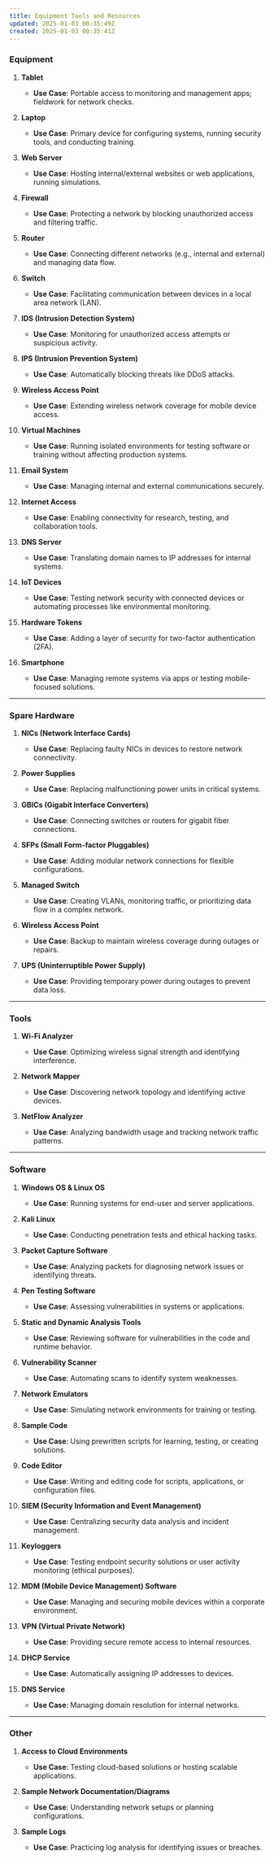 ```yaml
---
title: Equipment Tools and Resources
updated: 2025-01-03 00:35:49Z
created: 2025-01-03 00:35:41Z
---
```


### **Equipment**

1.  **Tablet**
    
    - **Use Case**: Portable access to monitoring and management apps; fieldwork for network checks.
2.  **Laptop**
    
    - **Use Case**: Primary device for configuring systems, running security tools, and conducting training.
3.  **Web Server**
    
    - **Use Case**: Hosting internal/external websites or web applications, running simulations.
4.  **Firewall**
    
    - **Use Case**: Protecting a network by blocking unauthorized access and filtering traffic.
5.  **Router**
    
    - **Use Case**: Connecting different networks (e.g., internal and external) and managing data flow.
6.  **Switch**
    
    - **Use Case**: Facilitating communication between devices in a local area network (LAN).
7.  **IDS (Intrusion Detection System)**
    
    - **Use Case**: Monitoring for unauthorized access attempts or suspicious activity.
8.  **IPS (Intrusion Prevention System)**
    
    - **Use Case**: Automatically blocking threats like DDoS attacks.
9.  **Wireless Access Point**
    
    - **Use Case**: Extending wireless network coverage for mobile device access.
10. **Virtual Machines**
    
    - **Use Case**: Running isolated environments for testing software or training without affecting production systems.
11. **Email System**
    
    - **Use Case**: Managing internal and external communications securely.
12. **Internet Access**
    
    - **Use Case**: Enabling connectivity for research, testing, and collaboration tools.
13. **DNS Server**
    
    - **Use Case**: Translating domain names to IP addresses for internal systems.
14. **IoT Devices**
    
    - **Use Case**: Testing network security with connected devices or automating processes like environmental monitoring.
15. **Hardware Tokens**
    
    - **Use Case**: Adding a layer of security for two-factor authentication (2FA).
16. **Smartphone**
    
    - **Use Case**: Managing remote systems via apps or testing mobile-focused solutions.

* * *

### **Spare Hardware**

1.  **NICs (Network Interface Cards)**
    
    - **Use Case**: Replacing faulty NICs in devices to restore network connectivity.
2.  **Power Supplies**
    
    - **Use Case**: Replacing malfunctioning power units in critical systems.
3.  **GBICs (Gigabit Interface Converters)**
    
    - **Use Case**: Connecting switches or routers for gigabit fiber connections.
4.  **SFPs (Small Form-factor Pluggables)**
    
    - **Use Case**: Adding modular network connections for flexible configurations.
5.  **Managed Switch**
    
    - **Use Case**: Creating VLANs, monitoring traffic, or prioritizing data flow in a complex network.
6.  **Wireless Access Point**
    
    - **Use Case**: Backup to maintain wireless coverage during outages or repairs.
7.  **UPS (Uninterruptible Power Supply)**
    
    - **Use Case**: Providing temporary power during outages to prevent data loss.

* * *

### **Tools**

1.  **Wi-Fi Analyzer**
    
    - **Use Case**: Optimizing wireless signal strength and identifying interference.
2.  **Network Mapper**
    
    - **Use Case**: Discovering network topology and identifying active devices.
3.  **NetFlow Analyzer**
    
    - **Use Case**: Analyzing bandwidth usage and tracking network traffic patterns.

* * *

### **Software**

1.  **Windows OS & Linux OS**
    
    - **Use Case**: Running systems for end-user and server applications.
2.  **Kali Linux**
    
    - **Use Case**: Conducting penetration tests and ethical hacking tasks.
3.  **Packet Capture Software**
    
    - **Use Case**: Analyzing packets for diagnosing network issues or identifying threats.
4.  **Pen Testing Software**
    
    - **Use Case**: Assessing vulnerabilities in systems or applications.
5.  **Static and Dynamic Analysis Tools**
    
    - **Use Case**: Reviewing software for vulnerabilities in the code and runtime behavior.
6.  **Vulnerability Scanner**
    
    - **Use Case**: Automating scans to identify system weaknesses.
7.  **Network Emulators**
    
    - **Use Case**: Simulating network environments for training or testing.
8.  **Sample Code**
    
    - **Use Case**: Using prewritten scripts for learning, testing, or creating solutions.
9.  **Code Editor**
    
    - **Use Case**: Writing and editing code for scripts, applications, or configuration files.
10. **SIEM (Security Information and Event Management)**
    
    - **Use Case**: Centralizing security data analysis and incident management.
11. **Keyloggers**
    
    - **Use Case**: Testing endpoint security solutions or user activity monitoring (ethical purposes).
12. **MDM (Mobile Device Management) Software**
    
    - **Use Case**: Managing and securing mobile devices within a corporate environment.
13. **VPN (Virtual Private Network)**
    
    - **Use Case**: Providing secure remote access to internal resources.
14. **DHCP Service**
    
    - **Use Case**: Automatically assigning IP addresses to devices.
15. **DNS Service**
    
    - **Use Case**: Managing domain resolution for internal networks.

* * *

### **Other**

1.  **Access to Cloud Environments**
    
    - **Use Case**: Testing cloud-based solutions or hosting scalable applications.
2.  **Sample Network Documentation/Diagrams**
    
    - **Use Case**: Understanding network setups or planning configurations.
3.  **Sample Logs**
    
    - **Use Case**: Practicing log analysis for identifying issues or breaches.